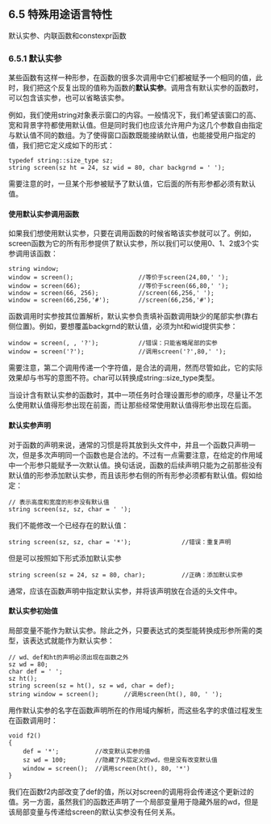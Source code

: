 ## 6.5 特殊用途语言特性
默认实参、内联函数和constexpr函数
### 6.5.1 默认实参
某些函数有这样一种形参，在函数的很多次调用中它们都被赋予一个相同的值，此时，我们把这个反复出现的值称为函数的**默认实参**。调用含有默认实参的函数时，可以包含该实参，也可以省略该实参。

例如，我们使用string对象表示窗口的内容。一般情况下，我们希望该窗口的高、宽和背景字符都使用默认值。但是同时我们也应该允许用户为这几个参数自由指定与默认值不同的数组。为了使得窗口函数既能接纳默认值，也能接受用户指定的值，我们把它定义成如下的形式：
```
typedef string::size_type sz;
string screen(sz ht = 24, sz wid = 80, char backgrnd = ' ');
```
需要注意的时，一旦某个形参被赋予了默认值，它后面的所有形参都必须有默认值。

#### 使用默认实参调用函数
如果我们想使用默认实参，只要在调用函数的时候省略该实参就可以了。例如，screen函数为它的所有形参提供了默认实参，所以我们可以使用0、1、2或3个实参调用该函数：
```
string window;
window = screen();                  //等价于screen(24,80,' ');
window = screen(66);                //等价于screen(66,80,' ');
window = screen(66, 256);           //screen(66,256,' ');
window = screen(66,256,'#');        //screen(66,256,'#');
```
函数调用时实参按其位置解析，默认实参负责填补函数调用缺少的尾部实参(靠右侧位置)。例如，要想覆盖backgrnd的默认值，必须为ht和wid提供实参：
```
window = screen(, , '?');           //错误：只能省略尾部的实参
window = screen('?');               //调用screen('?',80,' ');
```
需要注意，第二个调用传递一个字符值，是合法的调用，然而尽管如此，它的实际效果却与书写的意图不符。char可以转换成string::size_type类型。

当设计含有默认实参的函数时，其中一项任务时合理设置形参的顺序，尽量让不怎么使用默认值得形参出现在前面，而让那些经常使用默认值得形参出现在后面。

#### 默认实参声明
对于函数的声明来说，通常的习惯是将其放到头文件中，并且一个函数只声明一次，但是多次声明同一个函数也是合法的。不过有一点需要注意，在给定的作用域中一个形参只能赋予一次默认值。换句话说，函数的后续声明只能为之前那些没有默认值的形参添加默认实参，而且该形参右侧的所有形参必须都有默认值。假如给定：
```
// 表示高度和宽度的形参没有默认值
string screen(sz, sz, char = ' ');
```
我们不能修改一个已经存在的默认值：
```
string screen(sz, sz, char = '*');              //错误：重复声明
```
但是可以按照如下形式添加默认实参
```
string screen(sz = 24, sz = 80, char);          //正确：添加默认实参
```
通常，应该在函数声明中指定默认实参，并将该声明放在合适的头文件中。

#### 默认实参初始值
局部变量不能作为默认实参。除此之外，只要表达式的类型能转换成形参所需的类型，该表达式就能作为默认实参：
```
// wd、def和ht的声明必须出现在函数之外
sz wd = 80;
char def = ' ';
sz ht();
string screen(sz = ht(), sz = wd, char = def);
string window = screen();       //调用screen(ht(), 80, ' ');
```
用作默认实参的名字在函数声明所在的作用域内解析，而这些名字的求值过程发生在函数调用时：
```
void f2()
{
    def = '*';          //改变默认实参的值
    sz wd = 100;        //隐藏了外层定义的wd，但是没有改变默认值
    window = screen();  //调用screen(ht(), 80, '*')
}
```
我们在函数f2内部改变了def的值，所以对screen的调用将会传递这个更新过的值。另一方面，虽然我们的函数还声明了一个局部变量用于隐藏外层的wd，但是该局部变量与传递给screen的默认实参没有任何关系。

